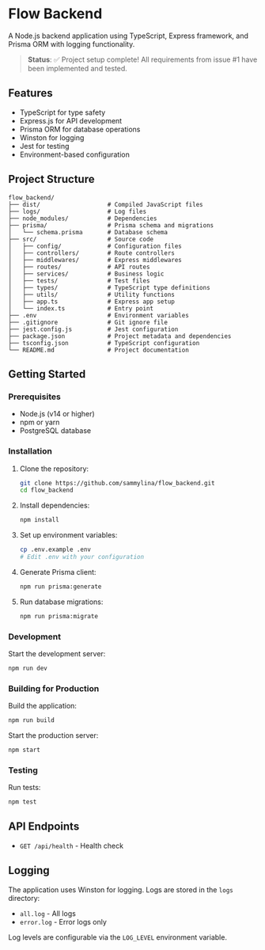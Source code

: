 # Flow Backend

A Node.js backend application using TypeScript, Express framework, and Prisma ORM with logging functionality.

> **Status**: ✅ Project setup complete! All requirements from issue #1 have been implemented and tested.

## Features

- TypeScript for type safety
- Express.js for API development
- Prisma ORM for database operations
- Winston for logging
- Jest for testing
- Environment-based configuration

## Project Structure

```
flow_backend/
├── dist/                   # Compiled JavaScript files
├── logs/                   # Log files
├── node_modules/           # Dependencies
├── prisma/                 # Prisma schema and migrations
│   └── schema.prisma       # Database schema
├── src/                    # Source code
│   ├── config/             # Configuration files
│   ├── controllers/        # Route controllers
│   ├── middlewares/        # Express middlewares
│   ├── routes/             # API routes
│   ├── services/           # Business logic
│   ├── tests/              # Test files
│   ├── types/              # TypeScript type definitions
│   ├── utils/              # Utility functions
│   ├── app.ts              # Express app setup
│   └── index.ts            # Entry point
├── .env                    # Environment variables
├── .gitignore              # Git ignore file
├── jest.config.js          # Jest configuration
├── package.json            # Project metadata and dependencies
├── tsconfig.json           # TypeScript configuration
└── README.md               # Project documentation
```

## Getting Started

### Prerequisites

- Node.js (v14 or higher)
- npm or yarn
- PostgreSQL database

### Installation

1. Clone the repository:
   ```bash
   git clone https://github.com/sammylina/flow_backend.git
   cd flow_backend
   ```

2. Install dependencies:
   ```bash
   npm install
   ```

3. Set up environment variables:
   ```bash
   cp .env.example .env
   # Edit .env with your configuration
   ```

4. Generate Prisma client:
   ```bash
   npm run prisma:generate
   ```

5. Run database migrations:
   ```bash
   npm run prisma:migrate
   ```

### Development

Start the development server:
```bash
npm run dev
```

### Building for Production

Build the application:
```bash
npm run build
```

Start the production server:
```bash
npm start
```

### Testing

Run tests:
```bash
npm test
```

## API Endpoints

- `GET /api/health` - Health check

## Logging

The application uses Winston for logging. Logs are stored in the `logs` directory:

- `all.log` - All logs
- `error.log` - Error logs only

Log levels are configurable via the `LOG_LEVEL` environment variable.
